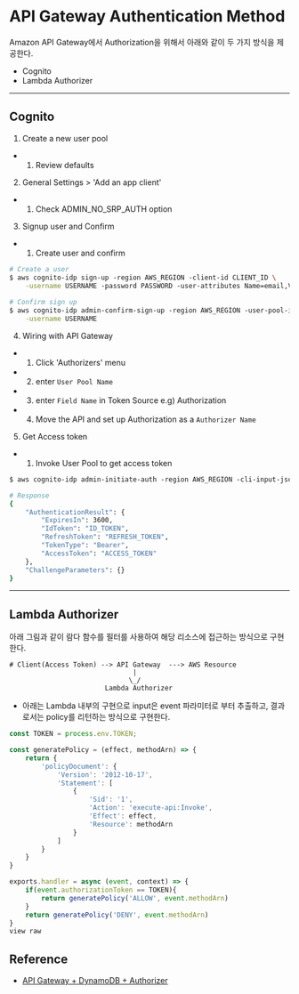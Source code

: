 # API Gateway Authentication Method

Amazon API Gateway에서 Authorization을 위해서 아래와 같이 두 가지 방식을 제공한다.
- Cognito 
- Lambda Authorizer

---

## Cognito

1. Create a new user pool
- 1) Review defaults

2. General Settings > 'Add an app client'
- 1) Check ADMIN_NO_SRP_AUTH option

3. Signup user and Confirm
- 1) Create user and confirm
```bash
# Create a user
$ aws cognito-idp sign-up -region AWS_REGION -client-id CLIENT_ID \
    -username USERNAME -password PASSWORD -user-attributes Name=email,Value=EMAIL
    
# Confirm sign up
$ aws cognito-idp admin-confirm-sign-up -region AWS_REGION -user-pool-id USER_POOL \
    -username USERNAME
```
4. Wiring with API Gateway
- 1) Click 'Authorizers' menu
- 2) enter `User Pool Name`
- 3) enter `Field Name` in Token Source e.g) Authorization
- 4) Move the API and set up Authorization as a `Authorizer Name`

5. Get Access token
- 1) Invoke User Pool to get access token
```bash
$ aws cognito-idp admin-initiate-auth -region AWS_REGION -cli-input-json file://input.json

# Response
{
    "AuthenticationResult": {
        "ExpiresIn": 3600,
        "IdToken": "ID_TOKEN",
        "RefreshToken": "REFRESH_TOKEN",
        "TokenType": "Bearer",
        "AccessToken": "ACCESS_TOKEN"
    },
    "ChallengeParameters": {}
}
```

---

## Lambda Authorizer
아래 그림과 같이 람다 함수를 필터를 사용하여 해당 리소스에 접근하는 방식으로 구현한다.
```text
# Client(Access Token) --> API Gateway  ---> AWS Resource
                               |
                              \_/
                        Lambda Authorizer
```

- 아래는 Lambda 내부의 구현으로 input은 event 파라미터로 부터 추출하고, 결과로서는 policy를 리턴하는 방식으로 구현한다.

```javascript
const TOKEN = process.env.TOKEN;

const generatePolicy = (effect, methodArn) => {
    return {
        'policyDocument': {
            'Version': '2012-10-17',
            'Statement': [
                {
                    'Sid': '1',
                    'Action': 'execute-api:Invoke',
                    'Effect': effect,
                    'Resource': methodArn
                }
            ]
        }
    }
}

exports.handler = async (event, context) => {
    if(event.authorizationToken == TOKEN){
        return generatePolicy('ALLOW', event.methodArn)
    }
    return generatePolicy('DENY', event.methodArn)
}
view raw
```


## Reference
- [API Gateway + DynamoDB + Authorizer](https://hackernoon.com/full-guide-to-building-a-serverless-api-with-zero-code-c4f7871998f5)
